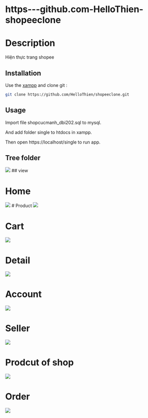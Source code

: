 # https---github.com-HelloThien-shopeeclone


# Description 

Hiện thực trang shopee 

## Installation

Use the  [xampp](https://pip.pypa.io/en/stable/)  and clone git :

```bash
git clone https://github.com/HelloThien/shopeeclone.git
```

## Usage

 Import file shopcucmanh_dbi202.sql to mysql. 

And add folder single to  htdocs  in xampp. 

Then open    https://localhost/single  to run app. 

 
## Tree folder 

<img src="./img/dir.png">
## view 

# Home 

<img src="./img/home-page.png">
# Product

<img src="./img/product.png ">

# Cart 

<img src="./img/cart.png ">

# Detail
<img src="./img/detail.png">

# Account
<img src="./img/account.png ">

# Seller
<img src="./img/seller.png">

# Prodcut of shop 
<img src="./img/pro-seller.png ">

# Order
<img src="./img/order-seller.png ">

 

 
